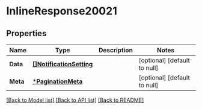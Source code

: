# InlineResponse20021

## Properties
Name | Type | Description | Notes
------------ | ------------- | ------------- | -------------
**Data** | [**[]NotificationSetting**](NotificationSetting.md) |  | [optional] [default to null]
**Meta** | [***PaginationMeta**](PaginationMeta.md) |  | [optional] [default to null]

[[Back to Model list]](../README.md#documentation-for-models) [[Back to API list]](../README.md#documentation-for-api-endpoints) [[Back to README]](../README.md)

